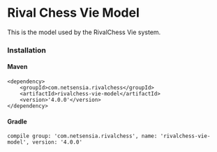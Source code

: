 Rival Chess Vie Model
=====================

This is the model used by the RivalChess Vie system.

### Installation

#### Maven

    <dependency>
        <groupId>com.netsensia.rivalchess</groupId>
        <artifactId>rivalchess-vie-model</artifactId>
        <version>'4.0.0'</version>
    </dependency>
    
#### Gradle

    compile group: 'com.netsensia.rivalchess', name: 'rivalchess-vie-model', version: '4.0.0'


